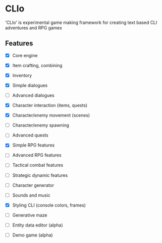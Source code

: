 # CLIo
'CLIo' is experimental game making framework for creating text based CLI adventures and RPG games

## Features

- [x] Core engine
- [x] Item crafting, combining
- [x] Inventory
- [x] Simple dialogues
- [ ] Advanced dialogues
- [x] Character interaction (items, quests)
- [x] Character/enemy movement (scenes)
- [ ] Character/enemy spawning 
- [ ] Advanced quests
- [x] Simple RPG features
- [ ] Advanced RPG features
- [ ] Tactical combat features
- [ ] Strategic dynamic features
- [ ] Character generator
- [ ] Sounds and music
- [x] Styling CLI (console colors, frames)
- [ ] Generative maze
- [ ] Entity data editor (alpha)
- [ ] Demo game (alpha)



